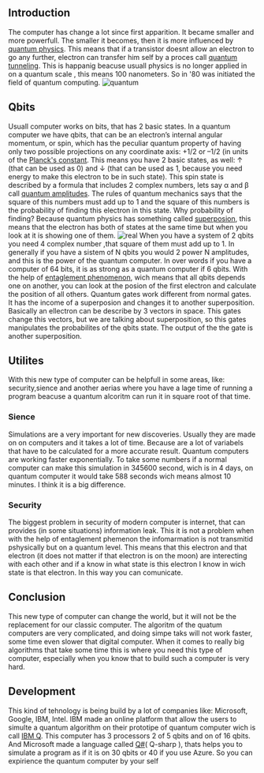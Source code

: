 ## Introduction
The computer has change a lot since first apparition. It became smaller and more powerfull. The smaller it becomes, then it is more influenced by [quantum physics](https://www.sciencedaily.com/terms/introduction_to_quantum_mechanics.htm). This means that if a transistor doesnt allow an electron to go any further, electron can transfer him self by a proces call [quantum tunneling](https://www.azoquantum.com/Article.aspx?ArticleID=12). This is happanig beacuse usuall physics is no longer applied in on a quantum scale , this means 100 nanometers. So in '80 was initiated the field of quantum computing. ![quantum](https://github.com/playerjack/Quantum-Computing/blob/master/Imagies/qP.png)
  
## Qbits 
Usuall computer works on bits, that has 2 basic states. In a quantum computer we have qbits, that can be an electron’s internal angular momentum, or spin, which has the peculiar quantum property of having only two possible projections on any coordinate axis: +1/2 or –1/2 (in units of the [Planck's constant](https://whatis.techtarget.com/definition/Plancks-constant). This means you have 2  basic states, as well: ↑ (that can be used as 0) and ↓ (that can be used as 1, because you need energy to make this electron to be in such state). 
This spin state is described by a formula that includes 2 complex numbers, lets say α and β call [quantum amplitudes](https://en.wikipedia.org/wiki/Probability_amplitude). The rules of quantum mechanics says that the square of this numbers must add up to 1 and the square of this numbers is the probability of finding this electron in this state. Why probability of finding? Because quantum physics has something called [superposion](http://www.physics.org/article-questions.asp?id=124), this means that the electron has both of states at the same time but when you look at it is showing one of them. ![real](https://github.com/playerjack/Quantum-Computing/blob/master/Imagines/mustbe-cantbe.jpg)
When you have a system of 2 qbits you need 4 complex number ,that square of them must add up to 1. In generally if you have a sistem of N qbits you would 2 power N amplitudes, and this is the power of the quantum computer. In over words if you have a computer of 64 bits, it is as strong as a quantum computer if 6 qbits. 
With the help of [entaglement phenomenon](https://www.sciencedaily.com/terms/quantum_entanglement.htm), wich means that all qbits depends one on another, you can look at the posion of the first electron and calculate the position of all others.
Quantum gates work different from normal gates. It has the income of a superposion and changes it to another superposition. Basically an ellectron can be describe by 3 vectors in space. This gates change this vectors, but we are talking about superposition, so this gates manipulates the probabilites of the qbits state. The output of the the gate is another superposition.

## Utilites 
With this new type of computer can be helpfull in some areas, like: security,sience and another aerias where you have a lage time of running a program beacuse a quantum alcoritm can run it in square root of that time. 
### Sience 
Simulations are a very important for new discoveries. Usually they are made on on computers and it takes a lot of time. Because are a lot of variabels that have to be calculated for a more accurate result. Quantum computers are working faster exponentially. To take some numbers if a normal computer can make this simulation in 345600 second, wich is in 4 days, on quantum computer it would take 588 seconds wich means almost 10 minutes. I think it is a big difference.
### Security
The biggest problem in security of modern computer is internet, that can provides (in some situations) information leak. This it is not a problem when with the help of entaglement phemenon the infomarmation is not transmitid pshysically but on a quantum level. This means that this electron and that electron (it does not matter if that electron is on the moon) are interecting with each other and if a know in what state is this electron I know in wich state is that electron. In this way you can comunicate. 

## Conclusion 
This new type of computer can change the world, but it will not be the replacement for our classic computer. The algoritm of the quatum computers are very complicated, and doing simpe taks will not work faster, some time even slower that digital computer. When it comes to really big algorithms that take some time this is where you need this type of computer, especially when you know that to build such a computer is very hard.

## Development
This kind of tehnology is being build by a lot of companies like: Microsoft, Google, IBM, Intel. IBM made an online platform that allow the users to simulte a quantum algorithm on their prototipe of quantum computer wich is call [IBM Q](https://quantumexperience.ng.bluemix.net/qx/experience). This computer has 3 processors 2 of 5 qbits and on of 16 qbits. 
And Microsoft made a language called [Q#](https://www.microsoft.com/en-us/quantum/development-kit)( Q-sharp ), thats helps you to simulate a program as if it is on 30 qbits or 40 if you use Azure. So you can expirience the quantum computer by your self 
   

